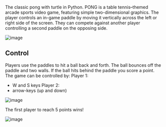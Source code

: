 The classic pong with turtle in Python. 
PONG is a table tennis–themed arcade sports video game, featuring simple two-dimensional graphics. The player controls an in-game paddle by moving it vertically across the left or right side of the screen. They can compete against another player controlling a second paddle on the opposing side. 

![image](https://github.com/JiaLinYang0410/PONG/assets/43829101/883b8911-4307-44f8-8efe-b183e6aeeedb)

## Control
Players use the paddles to hit a ball back and forth. The ball bounces off the paddle and two walls. If the ball hits behind the paddle you score a point. 
The game can be controlled by:
Player 1:
   - W and S keys
Player 2:
  - arrow-keys (up and down)

![image](https://github.com/JiaLinYang0410/PONG/assets/43829101/4d663cf4-f2dc-4270-b6b6-979bdff2ac6a)

The first player to reach 5 points wins!

![image](https://github.com/JiaLinYang0410/PONG/assets/43829101/cb6f76cf-dfe6-4694-b547-cf72966ebc69)

